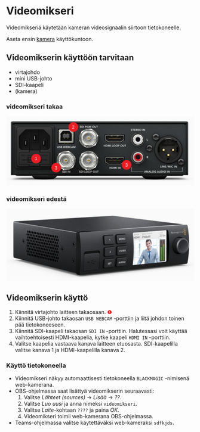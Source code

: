 # Videomikseri

Videomikseriä käytetään kameran videosignaalin siirtoon tietokoneelle.

Aseta ensin [kamera](../kamera/README.md) käyttökuntoon.

## Videomikserin käyttöön tarvitaan
* virtajohdo
* mini USB-johto
* SDI-kaapeli
* (kamera)

### videomikseri takaa
<p align="center">
  <img src="back.svg">
</p>

### videomikseri edestä
<p align="center">
  <img src="front.jpg">
</p>

## Videomikserin käyttö
1. Kiinnitä virtajohto laitteen takaosaan. <span style="color:red">❶</span>
2. Kiinnitä USB-johto takaosan `USB WEBCAM` -porttiin ja liitä johdon toinen pää tietokoneeseen.
3. Kiinnitä SDI-kaapeli takaosan `SDI IN` -porttiin. Halutessasi voit käyttää vaihtoehtoisesti HDMI-kaapelia, kytke kaapeli `HDMI IN` -porttiin.
4. Valitse kaapelia vastaava kanava laitteen etuosasta. SDI-kaapelilla valitse kanava 1 ja HDMI-kaapelilla kanava 2. 

### Käyttö tietokoneella
 * Videomikseri näkyy automaattisesti tietokoneella `BLACKMAGIC` -nimisenä web-kamerana.
 * OBS-ohjelmassa saat lisättyä videomikserin seuraavasti:
    1. Valitse *Lähteet (sources)* -> *Lisää* -> *??*.
    2. Valitse *Luo uusi* ja anna nimeksi `videomikseri`.
    3. Valitse *Laite*-kohtaan `????` ja paina *OK*.
    4. Videomikseri toimii web-kamerana OBS-ohjelmassa.
 * Teams-ohjelmassa valitse käytettäväksi web-kameraksi `sdfkjds`.

